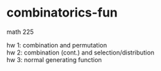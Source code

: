 # combinatorics-fun
math 225

hw 1: combination and permutation  
hw 2: combination (cont.) and selection/distribution  
hw 3: normal generating function
